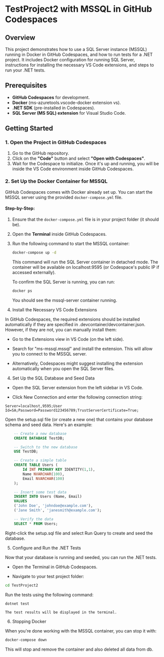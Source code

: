 # TestProject2 with MSSQL in GitHub Codespaces

## Overview
This project demonstrates how to use a SQL Server instance (MSSQL) running in Docker in GitHub Codespaces, and how to run tests for a .NET project. It includes Docker configuration for running SQL Server, instructions for installing the necessary VS Code extensions, and steps to run your .NET tests.

## Prerequisites

- **GitHub Codespaces** for development.
- **Docker** (ms-azuretools.vscode-docker extension vs).
- **.NET SDK** (pre-installed in Codespaces).
- **SQL Server (MS SQL) extension** for Visual Studio Code.

## Getting Started

### 1. Open the Project in GitHub Codespaces

1. Go to the GitHub repository.
2. Click on the **"Code"** button and select **"Open with Codespaces"**.
3. Wait for the Codespace to initialize. Once it's up and running, you will be inside the VS Code environment inside GitHub Codespaces.

### 2. Set Up the Docker Container for MSSQL

GitHub Codespaces comes with Docker already set up. You can start the MSSQL server using the provided `docker-compose.yml` file.

#### Step-by-Step:

1. Ensure that the `docker-compose.yml` file is in your project folder (it should be).

2. Open the **Terminal** inside GitHub Codespaces.

3. Run the following command to start the MSSQL container:

   ```bash
   docker-compose up -d
   ```
    This command will run the SQL Server container in detached mode.
    The container will be available on localhost:9595 (or Codespace's public IP if accessed externally).

    To confirm the SQL Server is running, you can run:

    ```bash
    docker ps
    ```
    You should see the mssql-server container running.

3. Install the Necessary VS Code Extensions

In GitHub Codespaces, the required extensions should be installed automatically if they are specified in .devcontainer/devcontainer.json. However, if they are not, you can manually install them:

- Go to the Extensions view in VS Code (on the left side).

- Search for "ms-mssql.mssql" and install the extension. This will allow you to connect to the MSSQL server.
- Alternatively, Codespaces might suggest installing the extension automatically when you open the SQL Server files.

4. Set Up the SQL Database and Seed Data

- Open the SQL Server extension from the left sidebar in VS Code.

- Click New Connection and enter the following connection string:

```text
Server=localhost,9595;User Id=SA;Password=Password123456789;TrustServerCertificate=True;
```

Open the setup.sql file (or create a new one) that contains your database schema and seed data. Here's an example:

```sql
    -- Create a new database
    CREATE DATABASE TestDB;

    -- Switch to the new database
    USE TestDB;

    -- Create a simple table
    CREATE TABLE Users (
        Id INT PRIMARY KEY IDENTITY(1,1),
        Name NVARCHAR(100),
        Email NVARCHAR(100)
    );

    -- Insert some test data
    INSERT INTO Users (Name, Email)
    VALUES
    ('John Doe', 'johndoe@example.com'),
    ('Jane Smith', 'janesmith@example.com');

    -- Verify the data
    SELECT * FROM Users;
```


Right-click the setup.sql file and select Run Query to create and seed the database.

5. Configure and Run the .NET Tests

Now that your database is running and seeded, you can run the .NET tests.

- Open the Terminal in GitHub Codespaces.

- Navigate to your test project folder:

```bash
cd TestProject2
```

Run the tests using the following command:

```bash
dotnet test
```

    The test results will be displayed in the terminal.

6. Stopping Docker

When you're done working with the MSSQL container, you can stop it with:

```bash
docker-compose down
```

This will stop and remove the container and also deleted all data from db.
